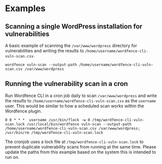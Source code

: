# Examples

## Scanning a single WordPress installation for vulnerabilities

A basic example of scanning the `/var/www/wordpress` directory for vulnerabilities and writing the results to `/home/username/wordfence-cli-vuln-scan.csv`. 

	wordfence vuln-scan --output-path /home/username/wordfence-cli-vuln-scan.csv /var/www/wordpress

## Running the vulnerability scan in a cron

Run Wordfence CLI in a cron job daily to scan `/var/www/wordpress` and write the results to `/home/username/wordfence-cli-vuln-scan.csv` as the `username` user. This would be similar to how a scheduled scan works within the Wordfence plugin.

	0 0 * * *  username /usr/bin/flock -w 0 /tmp/wordfence-cli-vuln-scan.lock /usr/local/bin/wordfence vuln-scan --output-path /home/username/wordfence-cli-vuln-scan.csv /var/www/wordpress; /usr/bin/rm /tmp/wordfence-cli-vuln-scan.lock

The cronjob uses a lock file at `/tmp/wordfence-cli-vuln-scan.lock` to prevent duplicate vulnerability scans from running at the same time. Please update the paths from this example based on the system this is intended to run on.

